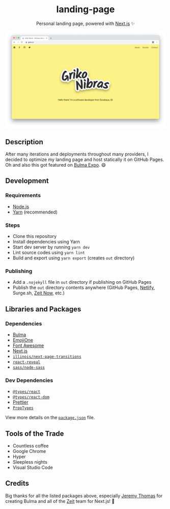 <div align="center">

# landing-page

Personal landing page, powered with [Next.js](https://github.com/zeit/next.js) ✨

[![Screenshot](preview.png)](https://griko.id)

</div>

## Description

After many iterations and deployments throughout many providers, I decided to
optimize my landing page and host statically it on GitHub Pages. Oh and also
this got featured on [Bulma Expo](https://bulma.io/expo/). 😄

## Development

### Requirements

- [Node.js](https://nodejs.org/en/)
- [Yarn](https://yarnpkg.com/en/) (recommended)

### Steps

- Clone this repository
- Install dependencies using Yarn
- Start dev server by running `yarn dev`
- Lint source codes using `yarn lint`
- Build and export using `yarn export` (creates `out` directory)

### Publishing

- Add a `.nojekyll` file in `out` directory if publishing on GitHub Pages
- Publish the `out` directory contents anywhere
  (GitHub Pages, [Netlify](https://www.netlify.com/), Surge.sh, [Zeit Now](https://zeit.co/now), etc.)

## Libraries and Packages

### Dependencies

- [Bulma](https://bulma.io/)
- [EmojiOne](https://www.emojione.com/emoji/v4)
- [Font Awesome](https://fontawesome.com/)
- [Next.js](https://github.com/zeit/next.js)
- [`illinois/next-page-transitions`](https://github.com/illinois/next-page-transitions)
- [`react-reveal`](https://github.com/rnosov/react-reveal)
- [`sass/node-sass`](https://github.com/sass/node-sass)

### Dev Dependencies

- [`@types/react`](https://www.yarnpkg.com/en/package/@types/react)
- [`@types/react-dom`](https://www.yarnpkg.com/en/package/@types/react-dom)
- [Prettier](https://prettier.io/)
- [`PropTypes`](https://www.yarnpkg.com/en/package/prop-types)

View more details on the [`package.json`](./package.json) file.

## Tools of the Trade

- Countless coffee
- Google Chrome
- Hyper
- Sleepless nights
- Visual Studio Code

## Credits

Big thanks for all the listed packages above, especially [Jeremy Thomas](https://github.com/jgthms)
for creating Bulma and all of the [Zeit](https://zeit.co/home) team for Next.js! 🎉
